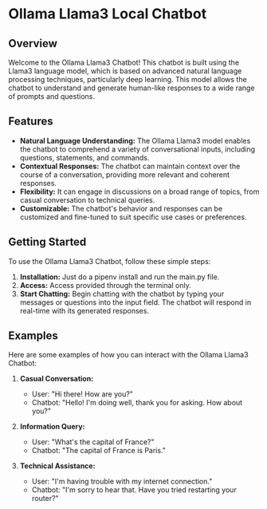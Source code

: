# Ollama Llama3 Local Chatbot

## Overview

Welcome to the Ollama Llama3 Chatbot! This chatbot is built using the Llama3 language model, which is based on advanced natural language processing techniques, particularly deep learning. This model allows the chatbot to understand and generate human-like responses to a wide range of prompts and questions.

## Features

- **Natural Language Understanding:** The Ollama Llama3 model enables the chatbot to comprehend a variety of conversational inputs, including questions, statements, and commands.
- **Contextual Responses:** The chatbot can maintain context over the course of a conversation, providing more relevant and coherent responses.
- **Flexibility:** It can engage in discussions on a broad range of topics, from casual conversation to technical queries.
- **Customizable:** The chatbot's behavior and responses can be customized and fine-tuned to suit specific use cases or preferences.

## Getting Started

To use the Ollama Llama3 Chatbot, follow these simple steps:

1. **Installation:** Just do a pipenv install and run the main.py file.
2. **Access:** Access provided through the terminal only.
3. **Start Chatting:** Begin chatting with the chatbot by typing your messages or questions into the input field. The chatbot will respond in real-time with its generated responses.

## Examples

Here are some examples of how you can interact with the Ollama Llama3 Chatbot:

1. **Casual Conversation:**
   - User: "Hi there! How are you?"
   - Chatbot: "Hello! I'm doing well, thank you for asking. How about you?"

2. **Information Query:**
   - User: "What's the capital of France?"
   - Chatbot: "The capital of France is Paris."

3. **Technical Assistance:**
   - User: "I'm having trouble with my internet connection."
   - Chatbot: "I'm sorry to hear that. Have you tried restarting your router?"
